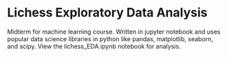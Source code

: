 # Lichess Exploratory Data Analysis

Midterm for machine learning course. Written in jupyter notebook and uses popular data science libraries in python like pandas, matplotlib, seaborn, and scipy. View the lichess_EDA.ipynb notebook for analysis.
